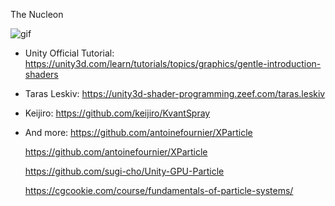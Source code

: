 The Nucleon

![gif](http://i.imgur.com/m2tEB7M.gif)

- Unity Official Tutorial:
  https://unity3d.com/learn/tutorials/topics/graphics/gentle-introduction-shaders

- Taras Leskiv:
  https://unity3d-shader-programming.zeef.com/taras.leskiv
  
- Keijiro:
  https://github.com/keijiro/KvantSpray

- And more:
  https://github.com/antoinefournier/XParticle

  https://github.com/antoinefournier/XParticle

  https://github.com/sugi-cho/Unity-GPU-Particle

  https://cgcookie.com/course/fundamentals-of-particle-systems/

